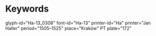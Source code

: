 # Keywords
glyph-id="Ha-13_0308"
font-id="Ha-13"
printer-id="Ha"
printer="Jan Haller"
period="1505–1525"
place="Kraków"
PT plate="172"
